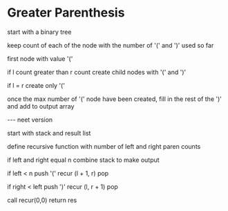 

# Greater Parenthesis

start with a binary tree

keep count of each of the node with the number of '(' and ')' used so far

first node with value '('

if l count greater than r count
create child nodes with '(' and ')'

if l = r
create only '('

once the max number of '(' node have been created,
fill in the rest of the ')' and add to output array

--- neet version

start with stack and result list

define recursive function with number of left and right paren counts

if left and right equal n combine stack to make output

if left < n
push '('
recur (l + 1, r)
pop

if right < left
push ')'
recur (l, r + 1)
pop

call recur(0,0)
return res
